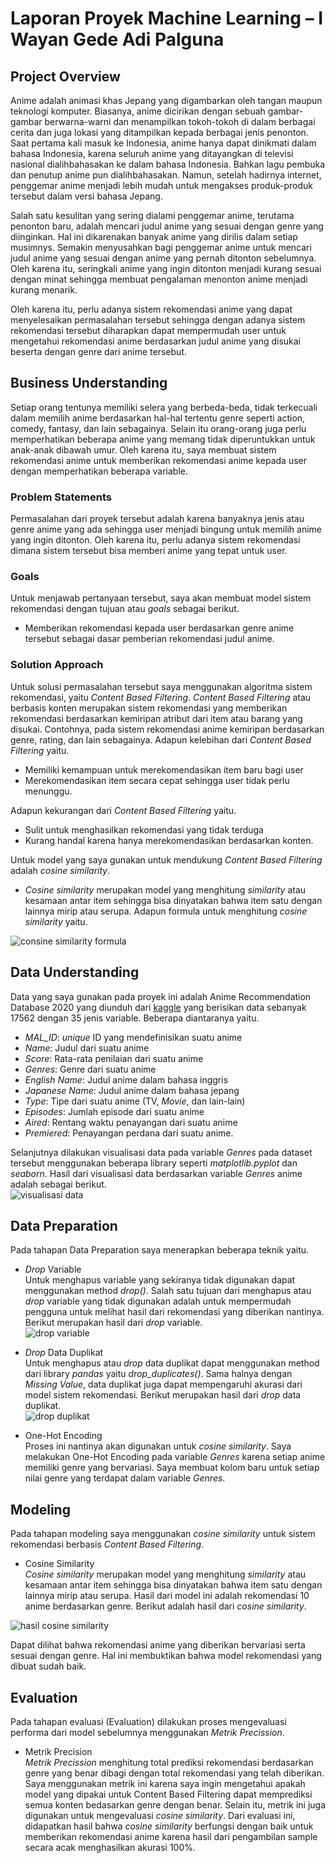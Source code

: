 # Laporan Proyek Machine Learning – I Wayan Gede Adi Palguna

## Project Overview 
Anime adalah animasi khas Jepang yang digambarkan oleh tangan maupun teknologi komputer. Biasanya, anime dicirikan dengan sebuah gambar-gambar berwarna-warni dan menampilkan tokoh-tokoh di dalam berbagai cerita dan juga lokasi yang ditampilkan kepada berbagai jenis penonton. Saat pertama kali masuk ke Indonesia, anime hanya dapat dinikmati dalam bahasa Indonesia, karena seluruh anime yang ditayangkan di televisi nasional dialihbahasakan ke dalam bahasa Indonesia. Bahkan lagu pembuka dan penutup anime pun dialihbahasakan. Namun, setelah hadirnya internet, penggemar anime menjadi lebih mudah untuk mengakses produk-produk tersebut dalam versi bahasa Jepang.

Salah satu kesulitan yang sering dialami penggemar anime, terutama penonton baru, adalah mencari judul anime yang sesuai dengan genre yang diinginkan. Hal ini dikarenakan banyak anime yang dirilis dalam setiap musimnys. Semakin menyusahkan bagi penggemar anime untuk mencari judul anime yang sesuai dengan anime yang pernah ditonton sebelumnya. Oleh karena itu, seringkali anime yang ingin ditonton menjadi kurang sesuai dengan minat sehingga membuat pengalaman menonton anime menjadi kurang menarik.

Oleh karena itu, perlu adanya sistem rekomendasi anime yang dapat menyelesaikan permasalahan tersebut sehingga dengan adanya sistem rekomendasi tersebut diharapkan dapat mempermudah user untuk mengetahui rekomendasi anime berdasarkan judul anime yang disukai beserta dengan genre dari anime tersebut.

## Business Understanding
Setiap orang tentunya memiliki selera yang berbeda-beda, tidak terkecuali dalam memilih anime berdasarkan hal-hal tertentu genre seperti action, comedy, fantasy, dan lain sebagainya. Selain itu orang-orang juga perlu memperhatikan beberapa anime yang memang tidak diperuntukkan untuk anak-anak dibawah umur. Oleh karena itu, saya membuat sistem rekomendasi anime untuk memberikan rekomendasi anime kepada user dengan memperhatikan beberapa variable.

### Problem Statements
Permasalahan dari proyek tersebut adalah karena banyaknya jenis atau genre anime yang ada sehingga user menjadi bingung untuk memilih anime yang ingin ditonton. Oleh karena itu, perlu adanya sistem rekomendasi dimana sistem tersebut bisa memberi anime yang tepat untuk user.

### Goals
Untuk menjawab pertanyaan tersebut, saya akan membuat model sistem rekomendasi dengan tujuan atau *goals* sebagai berikut.
- Memberikan rekomendasi kepada user berdasarkan genre anime tersebut sebagai dasar pemberian rekomendasi judul anime.

### Solution Approach
Untuk solusi permasalahan tersebut saya menggunakan algoritma sistem rekomendasi, yaitu *Content Based Filtering*. *Content Based Filtering* atau berbasis konten merupakan sistem rekomendasi yang memberikan rekomendasi berdasarkan kemiripan atribut dari item atau barang yang disukai. Contohnya, pada sistem rekomendasi anime kemiripan berdasarkan genre, rating, dan lain sebagainya. Adapun kelebihan dari *Content Based Filtering* yaitu.  
- Memiliki kemampuan untuk merekomendasikan item baru bagi user  
- Merekomendasikan item secara cepat sehingga user tidak perlu menunggu.  

Adapun kekurangan dari *Content Based Filtering* yaitu.  
- Sulit untuk menghasilkan rekomendasi yang tidak terduga
- Kurang handal karena hanya merekomendasikan berdasarkan konten.  

Untuk model yang saya gunakan untuk mendukung *Content Based Filtering* adalah *cosine similarity*.
- *Cosine similarity* merupakan model yang menghitung *similarity* atau kesamaan antar item sehingga bisa dinyatakan bahwa item satu dengan lainnya mirip atau serupa. Adapun formula untuk menghitung *cosine similarity* yaitu.  

![consine similarity formula](https://user-images.githubusercontent.com/72697144/139908696-e5b3b506-f60e-4d33-a74b-cb152122711f.png)

## Data Understanding
Data yang saya gunakan pada proyek ini adalah Anime Recommendation Database 2020 yang diunduh dari [kaggle](https://www.kaggle.com/hernan4444/anime-recommendation-database-2020) yang berisikan data sebanyak 17562 dengan 35 jenis variable. Beberapa diantaranya yaitu.
- *MAL_ID*: *unique* ID yang mendefinisikan suatu anime
- *Name*: Judul dari suatu anime
- *Score*: Rata-rata penilaian dari suatu anime
- *Genres*: Genre dari suatu anime
- *English Name*: Judul anime dalam bahasa inggris
- *Japanese Name*: Judul anime dalam bahasa jepang
- *Type*: Tipe dari suatu anime (TV, *Movie*, dan lain-lain)
- *Episodes*: Jumlah episode dari suatu anime
- *Aired*: Rentang waktu penayangan dari suatu anime
- *Premiered*: Penayangan perdana dari suatu anime.  

Selanjutnya dilakukan visualisasi data pada variable *Genres* pada dataset tersebut menggunakan beberapa library seperti *matplotlib.pyplot* dan *seaborn*. Hasil dari visualisasi data berdasarkan variable *Genres* anime adalah sebagai berikut.  
![visualisasi data](https://user-images.githubusercontent.com/72697144/140025986-42662177-8de0-4f67-bb3a-af68844ad9a2.PNG)

## Data Preparation
Pada tahapan Data Preparation saya menerapkan beberapa teknik yaitu. 
- *Drop* Variable  
Untuk menghapus variable yang sekiranya tidak digunakan dapat menggunakan method *drop()*. Salah satu tujuan dari menghapus atau *drop* variable yang tidak digunakan adalah untuk mempermudah pengguna untuk melihat hasil dari rekomendasi yang diberikan nantinya. Berikut merupakan hasil dari *drop* variable.  
![drop variable](https://user-images.githubusercontent.com/72697144/140515112-6b23d7d1-8f41-4b8b-ae96-04a2d8cfad9b.PNG)

- *Drop* Data Duplikat  
Untuk menghapus atau *drop* data duplikat dapat menggunakan method dari library *pandas* yaitu *drop_duplicates()*. Sama halnya dengan *Missing Value*, data duplikat juga dapat mempengaruhi akurasi dari model sistem rekomendasi. Berikut merupakan hasil dari *drop* data duplikat.  
![drop duplikat](https://user-images.githubusercontent.com/72697144/140515339-605f9d5f-7eeb-46e2-bb1f-6d54e2302232.PNG)

- One-Hot Encoding  
Proses ini nantinya akan digunakan untuk *cosine similarity*. Saya melakukan One-Hot Encoding pada variable *Genres* karena setiap anime memiliki genre yang bervariasi. Saya membuat kolom baru untuk setiap nilai genre yang terdapat dalam variable *Genres*.

## Modeling
Pada tahapan modeling saya menggunakan *cosine similarity* untuk sistem rekomendasi berbasis *Content Based Filtering*.
- Cosine Similarity  
*Cosine similarity* merupakan model yang menghitung *similarity* atau kesamaan antar item sehingga bisa dinyatakan bahwa item satu dengan lainnya mirip atau serupa. Hasil dari model ini adalah rekomendasi 10 anime berdasarkan genre. Berikut adalah hasil dari *cosine similarity*.  

![hasil cosine similarity](https://user-images.githubusercontent.com/72697144/139909939-5deca09d-bc0c-4754-96cf-0dceaf374a87.PNG)  

Dapat dilihat bahwa rekomendasi anime yang diberikan bervariasi serta sesuai dengan genre. Hal ini membuktikan bahwa model rekomendasi yang dibuat sudah baik.

## Evaluation
Pada tahapan evaluasi (Evaluation) dilakukan proses mengevaluasi performa dari model sebelumnya menggunakan *Metrik Precission*.
- Metrik Precision  
*Metrik Precission* menghitung total prediksi rekomendasi berdasarkan genre yang benar dibagi dengan total rekomendasi yang telah diberikan. Saya menggunakan metrik ini karena saya ingin mengetahui apakah model yang dipakai untuk Content Based Filtering dapat memprediksi semua konten bedasarkan genre dengan benar. Selain itu, metrik ini juga digunakan untuk mengevaluasi *cosine similarity*. Dari evaluasi ini, didapatkan hasil bahwa *cosine similarity* berfungsi dengan baik untuk memberikan rekomendasi anime karena hasil dari pengambilan sample secara acak menghasilkan akurasi 100%.
